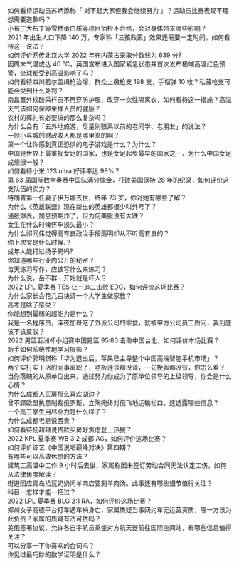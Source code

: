 如何看待运动员苏炳添称「 对不起大家但我会继续努力 」？运动员比赛表现不理想需要道歉吗？  
小布丁大布丁等雪糕蛋白质等项目抽检不合格，会对身体带来哪些影响？  
2021 年出生人口下降 140 万，专家称「三孩政策」效果还需要一定时间，如何看待这一说法？  
如何评价网传北京大学 2022 年在内蒙古录取分数线为 639 分?  
因周末气温或达 40 ℃，英国宣布进入国家紧急状态并首次发布极端高温红色预警，全球都受到高温影响了吗？  
如何看待四川若尔盖缉枪治爆，群众上缴枪支 198 支，手榴弹 10 枚？私藏枪支可能会受到什么处罚？  
南昌室外核酸采样员不再穿防护服，改穿一次性隔离衣，如何看待这一措施？高温天气该如何保障采样人员的健康？  
农村的葬礼有必要搞的那么复杂吗？  
为什么会有「去外地旅游，尽量别联系以前的老同学、老朋友」的说法？  
一般小县城的财政收入都是哪里来的啊？  
第一个让你感到真正恐惧的电子游戏是什么？为什么？  
中国是世界上最重视女足的国家，也是女足起步最早的国家之一，为什么中国女足成绩很一般？  
如何看待小米 12S ultra 好评率达 98%？  
第 63 届国际数学奥赛中国队满分摘金，打破美国保持 28 年的纪录，如何评价这支队伍的实力？  
特朗普第一任妻子伊万娜去世，终年 73 岁，你对她有哪些了解？  
为什么《英雄联盟》现在新出的英雄都很少叫外号了？  
通胀爆表，加息预期炸了，但为何美股没有大跌？  
女生在什么时候怀孕损失最小？  
为什么祁同伟觉得高育良政治手段高明却从不听高育良的？  
你上次哭是什么时候.？  
成年人能打过扬子鳄吗?  
你知道哪些行业内公开的秘密？  
每天练习写作，应该写什么来练习？  
为什么说，岳不群一开始就是坏人？  
2022 LPL 夏季赛 TES 让一追二击败 EDG，如何评价这场比赛？  
为什么家长会花几百块请一个大学生做家教？  
高考是啥子感受？  
你能想到最弱的超能力是什么？  
我是一名程序员，深夜加班吃了外派公司的零食，就被甲方公司员工质问，我到底该不该反驳？  
2022 男篮亚洲杯小组赛中国男篮 95:80 击败中国台北，如何评价本场比赛？  
新手如何系统性地学习摄影？  
如何评价郭明錤称「华为退出后，苹果已主导整个中国高端智能手机市场」？  
两个实打实干活的同事离职了，老板连谈都没谈，一句挽留都没有，你怎么看？  
当你落魄的从原单位出来，通过努力你成为了原单位领导的上级领导，你会是什么心情？  
为什么成都人买房那么喜欢湖边？  
曾不顾欧盟执意制裁俄罗斯，立陶宛终对俄飞地运输松口，这透露哪些信息？  
一个高三学生用尽全力是什么样子？  
为什么成都老是说西贵？  
如何看待杨超越说贷款买房好焦虑登上热搜？  
2022 KPL 夏季赛 WB 3:2 成都 AG，如何评价这场比赛？  
如何评价综艺《中国说唱巅峰对决》第四期？  
有哪些可以高效休息的方法？  
建筑工高温中工作 9 小时后去世，家属称因未签订劳动合同无法认定工伤，如何从法律角度解读？  
街道回应青岛拾荒奶奶问羊肉店要剩羊肉汤。此事还有哪些细节值得关注？  
科目一怎样才能一把过？  
2022 LPL 夏季赛 BLG 2:1 RA，如何评价这场比赛？  
郑州女子高德平台打车遇车祸身亡，家属质疑当事网约车无运营资质，哪一方该为此负责？家属的质疑有法可依吗？  
美俄签署协议，允许各自宇航员乘坐对方航天器前往国际空间站，有哪些信息值得关注？  
可以分享一下你喜欢的台词吗？  
你见过最巧妙的数学证明是什么？  
